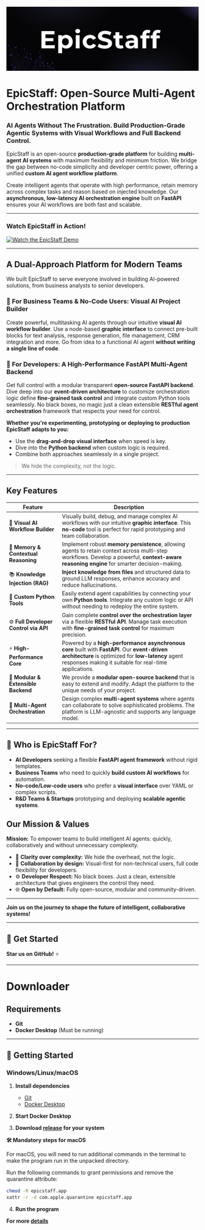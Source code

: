 ![EpicStaff Logo](logo.png)

# EpicStaff: Open-Source Multi-Agent Orchestration Platform

### AI Agents Without The Frustration. Build Production-Grade Agentic Systems with Visual Workflows and Full Backend Control.

EpicStaff is an open-source **production-grade platform** for building **multi-agent AI systems** with maximum flexibility and minimum friction. We bridge the gap between no-code simplicity and developer centric power, offering a unified **custom AI agent workflow platform**.

Create intelligent agents that operate with high performance, retain memory across complex tasks and reason based on injected knowledge. Our **asynchronous, low-latency AI orchestration engine** built on **FastAPI** ensures your AI workflows are both fast and scalable.

---

### Watch EpicStaff in Action!

[![Watch the EpicStaff Demo](https://img.youtube.com/vi/fEaBBupvWRE/maxresdefault.jpg)](https://youtu.be/fEaBBupvWRE)

---

## A Dual-Approach Platform for Modern Teams

We built EpicStaff to serve everyone involved in building AI-powered solutions, from business analysts to senior developers.

### 🔹 For Business Teams & No-Code Users: Visual AI Project Builder

Create powerful, multitasking AI agents through our intuitive **visual AI workflow builder**. Use a node-based **graphic interface** to connect pre-built blocks for text analysis, response generation, file management, CRM integration and more. Go from idea to a functional AI agent **without writing a single line of code**.

### 🔹 For Developers: A High-Performance FastAPI Multi-Agent Backend

Get full control with a modular transparent **open-source FastAPI backend**. Dive deep into our **event-driven architecture** to customize orchestration logic define **fine-grained task control** and integrate custom Python tools seamlessly. No black boxes, no magic just a clean extensible **RESTful agent orchestration** framework that respects your need for control.

**Whether you're experimenting, prototyping or deploying to production EpicStaff adapts to you:**
* Use the **drag-and-drop visual interface** when speed is key.
* Dive into the **Python backend** when custom logic is required.
* Combine both approaches seamlessly in a single project.

> We hide the complexity, not the logic.

---

## Key Features

| Feature                        | Description                                                                                                                                                                                                   |
| ------------------------------ | ------------------------------------------------------------------------------------------------------------------------------------------------------------------------------------------------------------- |
| 🧩 **Visual AI Workflow Builder** | Visually build, debug, and manage complex AI workflows with our intuitive **graphic interface**. This **no-code** tool is perfect for rapid prototyping and team collaboration.                                 |
| 🧠 **Memory & Contextual Reasoning** | Implement robust **memory persistence**, allowing agents to retain context across multi-step workflows. Develop a powerful, **context-aware reasoning engine** for smarter decision-making.                   |
| 📚 **Knowledge Injection (RAG)** | **Inject knowledge from files** and structured data to ground LLM responses, enhance accuracy and reduce hallucinations.                                                                                    |
| 🐍 **Custom Python Tools** | Easily extend agent capabilities by connecting your own **Python tools**. Integrate any custom logic or API without needing to redeploy the entire system.                                                     |
| ⚙️ **Full Developer Control via API** | Gain complete **control over the orchestration layer** via a flexible **RESTful API**. Manage task execution with **fine-grained task control** for maximum precision.                                     |
| ⚡ **High-Performance Core** | Powered by a **high-performance asynchronous core** built with **FastAPI**. Our **event-driven architecture** is optimized for **low-latency** agent responses making it suitable for real-time applications. |
| 🧱 **Modular & Extensible Backend** | We provide a **modular open-source backend** that is easy to extend and modify. Adapt the platform to the unique needs of your project.                                                               |
| 🤖 **Multi-Agent Orchestration** | Design complex **multi-agent systems** where agents can collaborate to solve sophisticated problems. The platform is LLM-agnostic and supports any language model.                                          |


---

## 🎯 Who is EpicStaff For?

* **AI Developers** seeking a flexible **FastAPI agent framework** without rigid templates.
* **Business Teams** who need to quickly **build custom AI workflows** for automation.
* **No-code/Low-code users** who prefer a **visual interface** over YAML or complex scripts.
* **R&D Teams & Startups** prototyping and deploying **scalable agentic systems**.

## Our Mission & Values

**Mission:** To empower teams to build intelligent AI agents: quickly, collaboratively and without unnecessary complexity.

* 💎 **Clarity over complexity:** We hide the overhead, not the logic.
* 🤝 **Collaboration by design:** Visual-first for non-technical users, full code flexibility for developers.
* ⚙️ **Developer Respect:** No black boxes. Just a clean, extensible architecture that gives engineers the control they need.
* 🌐 **Open by Default:** Fully open-source, modular and community-driven.

---

**Join us on the journey to shape the future of intelligent, collaborative systems!**

---

## 🚀 Get Started

**Star us on GitHub!** ⭐

---

# Downloader

## Requirements
- **Git**  
- **Docker Desktop** (Must be running)

---

## 🚀 Getting Started

### Windows/Linux/macOS

1. **Install dependencies**  
   - [Git](https://git-scm.com/downloads)  
   - [Docker Desktop](https://www.docker.com/products/docker-desktop/)

2. **Start Docker Desktop**

3. **Download [release](https://github.com/EpicStaff/EpicStaff/releases) for your system**  

**🛠️ Mandatory steps for macOS**

For macOS, you will need to run additional commands in the terminal to make the program run in the unpacked directory.

Run the following commands to grant permissions and remove the quarantine attribute:

```bash
chmod -R epicstaff.app 
xattr -r -d com.apple.quarantine epicstaff.app
```

4. **Run the program**
 
**For more [details](https://github.com/EpicStaff/EpicStaff/blob/main/docs/docs.pdf)**